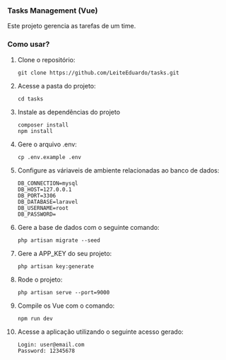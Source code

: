 ### Tasks Management (Vue)
Este projeto gerencia as tarefas de um time. 

### Como usar?
1. Clone o repositório:
    ```
    git clone https://github.com/LeiteEduardo/tasks.git
    ``` 
2. Acesse a pasta do projeto:
    ```
    cd tasks
    ```
2. Instale as dependências do projeto 
    ```
    composer install
    npm install
    ```
3. Gere o arquivo .env:
    ```
    cp .env.example .env
    ```
4. Configure as váriaveis de ambiente relacionadas ao banco de dados:
    ```
    DB_CONNECTION=mysql
    DB_HOST=127.0.0.1
    DB_PORT=3306
    DB_DATABASE=laravel
    DB_USERNAME=root
    DB_PASSWORD=
    ```
5. Gere a base de dados com o seguinte comando:
    ```
    php artisan migrate --seed
    ```
6. Gere a APP_KEY do seu projeto:
    ```
    php artisan key:generate
    ```
6. Rode o projeto:
    ```
    php artisan serve --port=9000
    ```
8. Compile os Vue com o comando:
    ```
    npm run dev
    ``` 
7. Acesse a aplicação utilizando o seguinte acesso gerado:
    ```
    Login: user@email.com
    Password: 12345678
    ```
